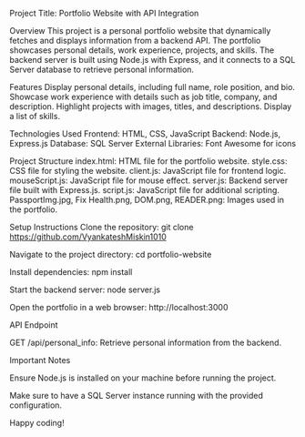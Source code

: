 
Project Title: Portfolio Website with API Integration

Overview
This project is a personal portfolio website that dynamically fetches and displays information from a backend API. The portfolio showcases personal details, work experience, projects, and skills. The backend server is built using Node.js with Express, and it connects to a SQL Server database to retrieve personal information.

Features
Display personal details, including full name, role position, and bio.
Showcase work experience with details such as job title, company, and description.
Highlight projects with images, titles, and descriptions.
Display a list of skills.


Technologies Used
Frontend: HTML, CSS, JavaScript
Backend: Node.js, Express.js
Database: SQL Server
External Libraries: Font Awesome for icons


Project Structure
index.html: HTML file for the portfolio website.
style.css: CSS file for styling the website.
client.js: JavaScript file for frontend logic.
mouseScript.js: JavaScript file for mouse effect.
server.js: Backend server file built with Express.js.
script.js: JavaScript file for additional scripting.
PassportImg.jpg, Fix Health.png, DOM.png, READER.png: Images used in the portfolio.


Setup Instructions
Clone the repository: git clone https://github.com/VyankateshMiskin1010

Navigate to the project directory: cd portfolio-website

Install dependencies: npm install

Start the backend server: node server.js

Open the portfolio in a web browser: http://localhost:3000

API Endpoint

GET /api/personal_info: Retrieve personal information from the backend.

Important Notes

Ensure Node.js is installed on your machine before running the project.

Make sure to have a SQL Server instance running with the provided configuration.

Happy coding!
